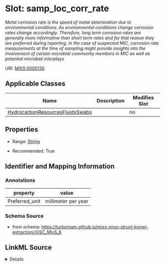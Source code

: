 # Slot: samp_loc_corr_rate


_Metal corrosion rate is the speed of metal deterioration due to environmental conditions. As environmental conditions change corrosion rates change accordingly. Therefore, long term corrosion rates are generally more informative than short term rates and for that reason they are preferred during reporting. In the case of suspected MIC, corrosion rate measurements at the time of sampling might provide insights into the involvement of certain microbial community members in MIC as well as potential microbial interplays_



URI: [MIXS:0000136](https://w3id.org/mixs/0000136)



<!-- no inheritance hierarchy -->




## Applicable Classes

| Name | Description | Modifies Slot |
| --- | --- | --- |
[HydrocarbonResourcesFluidsSwabs](HydrocarbonResourcesFluidsSwabs.md) |  |  no  |







## Properties

* Range: [String](String.md)

* Recommended: True





## Identifier and Mapping Information





### Annotations

| property | value |
| --- | --- |
| Preferred_unit | millimeter per year |



### Schema Source


* from schema: https://turbomam.github.io/mixs-envo-struct-knowl-extraction//GSC_MIxS_6




## LinkML Source

<details>
```yaml
name: samp_loc_corr_rate
annotations:
  Preferred_unit:
    tag: Preferred_unit
    value: millimeter per year
description: Metal corrosion rate is the speed of metal deterioration due to environmental
  conditions. As environmental conditions change corrosion rates change accordingly.
  Therefore, long term corrosion rates are generally more informative than short term
  rates and for that reason they are preferred during reporting. In the case of suspected
  MIC, corrosion rate measurements at the time of sampling might provide insights
  into the involvement of certain microbial community members in MIC as well as potential
  microbial interplays
title: corrosion rate at sample location
notes:
- location
- rate
- sample
from_schema: https://turbomam.github.io/mixs-envo-struct-knowl-extraction//GSC_MIxS_6
rank: 1000
slot_uri: MIXS:0000136
multivalued: false
alias: samp_loc_corr_rate
domain_of:
- HydrocarbonResourcesFluidsSwabs
range: string
recommended: true
structured_pattern:
  syntax: '{float} - {float} {unit}'
  interpolated: true
  partial_match: true

```
</details>